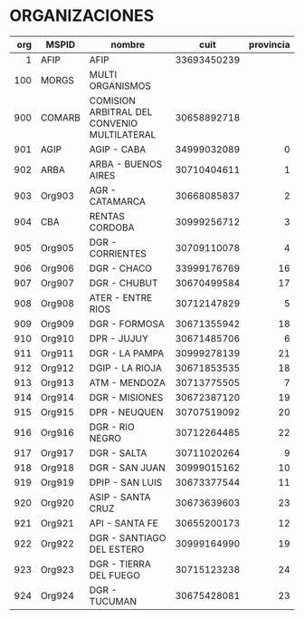 # ORGANIZACIONES

|  org | MSPID  | nombre                                      | cuit        | provincia |
| ---: | ------ | ------------------------------------------- | ----------- | --------: |
|    1 | AFIP   | AFIP                                        | 33693450239 |
|  100 | MORGS  | MULTI ORGANISMOS                            |
|  900 | COMARB | COMISION ARBITRAL DEL CONVENIO MULTILATERAL | 30658892718 |
|  901 | AGIP   | AGIP - CABA                                 | 34999032089 |         0 |
|  902 | ARBA   | ARBA - BUENOS AIRES                         | 30710404611 |         1 |
|  903 | Org903 | AGR - CATAMARCA                             | 30668085837 |         2 |
|  904 | CBA    | RENTAS CORDOBA                              | 30999256712 |         3 |
|  905 | Org905 | DGR - CORRIENTES                            | 30709110078 |         4 |
|  906 | Org906 | DGR - CHACO                                 | 33999176769 |        16 |
|  907 | Org907 | DGR - CHUBUT                                | 30670499584 |        17 |
|  908 | Org908 | ATER - ENTRE RIOS                           | 30712147829 |         5 |
|  909 | Org909 | DGR - FORMOSA                               | 30671355942 |        18 |
|  910 | Org910 | DPR - JUJUY                                 | 30671485706 |         6 |
|  911 | Org911 | DGR - LA PAMPA                              | 30999278139 |        21 |
|  912 | Org912 | DGIP - LA RIOJA                             | 30671853535 |        18 |
|  913 | Org913 | ATM - MENDOZA                               | 30713775505 |         7 |
|  914 | Org914 | DGR - MISIONES                              | 30672387120 |        19 |
|  915 | Org915 | DPR - NEUQUEN                               | 30707519092 |        20 |
|  916 | Org916 | DGR - RIO NEGRO                             | 30712264485 |        22 |
|  917 | Org917 | DGR - SALTA                                 | 30711020264 |         9 |
|  918 | Org918 | DGR - SAN JUAN                              | 30999015162 |        10 |
|  919 | Org919 | DPIP - SAN LUIS                             | 30673377544 |        11 |
|  920 | Org920 | ASIP - SANTA CRUZ                           | 30673639603 |        23 |
|  921 | Org921 | API - SANTA FE                              | 30655200173 |        12 |
|  922 | Org922 | DGR - SANTIAGO DEL ESTERO                   | 30999164990 |        19 |
|  923 | Org923 | DGR - TIERRA DEL FUEGO                      | 30715123238 |        24 |
|  924 | Org924 | DGR - TUCUMAN                               | 30675428081 |        23 |
